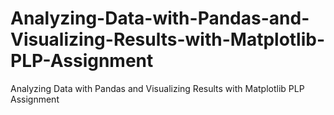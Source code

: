 # Analyzing-Data-with-Pandas-and-Visualizing-Results-with-Matplotlib-PLP-Assignment
Analyzing Data with Pandas and Visualizing Results with Matplotlib PLP Assignment
